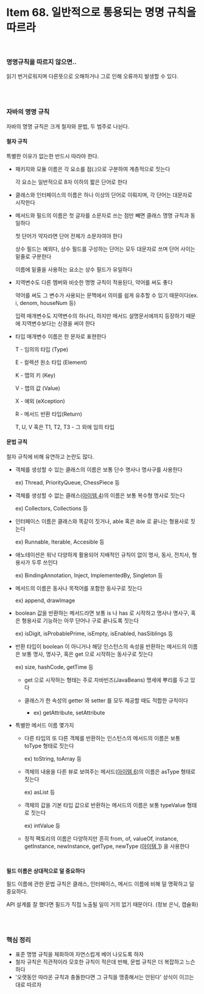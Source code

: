 # Item 68. 일반적으로 통용되는 명명 규칙을 따르라

<br>

### 명명규칙을 따르지 않으면..

읽기 번거로워지며 다른뜻으로 오해하거나 그로 인해 오류까지 발생할 수 있다.

<br>

<br>

### 자바의 명명 규칙

자바의 명명 규칙은 크게 철자와 문법, 두 범주로 나뉜다.

####  철자 규칙

특별한 이유가 없는한 반드시 따라야 한다.

- 패키지와 모듈 이름은 각 요소를 점(.)으로 구분하여 계층적으로 짓는다

  각 요소는 일반적으로 8자 이하의 짧은 단어로 한다

- 클래스와 인터페이스의 이름은 하나 이상의 단어로 이뤄지며, 각 단어는 대문자로 시작한다

- 메서드와 필드의 이름은 첫 글자를 소문자로 쓰는 점만 빼면 클래스 명명 규칙과 동일하다

  첫 단어가 약자라면 단어 전체가 소문자여야 한다

  상수 필드는 예외다, 상수 필드를 구성하는 단어는 모두 대문자로 쓰며 단어 사이는 밑줄로 구분한다

  이름에 밑줄을 사용하는 요소는 상수 필드가 유일하다

- 지역변수도 다른 멤버와 비슷한 명명 규칙이 적용된다, 약어를 써도 좋다

  약어를 써도 그 변수가 사용되는 문맥에서 의미를 쉽게 유추할 수 있기 때문이다(ex. i, denom, houseNum 등)

  입력 매개변수도 지역변수의 하나다, 하지만 메서드 설명문서에까지 등장하기 때문에 지역변수보다는 신경을 써야 한다

- 타입 매개변수 이름은 한 문자로 표현한다

  T - 임의의 타입 (Type)

  E - 컬렉션 원소 타입 (Element)

  K - 맵의 키 (Key)

  V - 맵의 값 (Value)

  X - 예외 (eXception)

  R - 메서드 반환 타입(Return)

  T, U, V 혹은 T1, T2, T3 - 그 외에 임의 타입

#### 문법 규칙

철자 규칙에 비해 유연하고 논란도 많다.

- 객체를 생성할 수 있는 클래스의 이름은 보통 단수 명사나 명사구를 사용한다

  ex) Thread, PriorityQueue, ChessPiece 등

- 객체를 생성할 수 없는 클래스([아이템 4](Item04.md))의 이름은 보통 복수형 명사로 짓는다

  ex) Collectors, Collections 등

- 인터페이스 이름은 클래스와 똑같이 짓거나, able 혹은 ible 로 끝나는 형용사로 짓는다

  ex) Runnable, Iterable, Accesible 등

- 애노테이션은 워낙 다양하게 활용되어 지배적인 규칙이 없이 명사, 동사, 전치사, 형용사가 두루 쓰인다

  ex) BindingAnnotation, Inject, ImplementedBy, Singleton 등

- 메서드의 이름은 동사나 목적어를 포함한 동사구로 짓는다

  ex) append, drawImage

- boolean 값을 반환하는 메서드라면 보통 is 나 has 로 시작하고 명사나 명사구, 혹은 형용사로 기능하는 아무 단어나 구로 끝나도록 짓는다

  ex) isDigit, isProbablePrime, isEmpty, isEnabled, hasSiblings 등

- 반환 타입이 boolean 이 아니거나 해당 인스턴스의 속성을 반환하는 메서드의 이름은 보통 명사, 명사구, 혹은 get 으로 시작하는 동사구로 짓는다

  ex) size, hashCode, getTime 등

  - get 으로 시작하는 형태는 주로 자바빈즈(JavaBeans) 명세에 뿌리를 두고 있다

  - 클래스가 한 속성의 getter 와 setter 를 모두 제공할 때도 적합한 규칙이다
    - ex) getAttribute, setAttribute

- 특별한 메서드 이름 몇가지

  - 다른 타입의 또 다른 객체를 반환하는 인스턴스의 메서드의 이름은 보통 toType 형태로 짓는다

    ex) toString, toArray 등

  - 객체의 내용을 다른 뷰로 보여주는 메서드([아이템 6](Item06.md))의 이름은 asType 형태로 짓는다

    ex) asList 등

  - 객체의 값을 기본 타입 값으로 반환하는 메서드의 이름은 보통 typeValue 형태로 짓는다

    ex) intValue 등

  - 정적 팩토리의 이름은 다양하지만 흔히 from, of, valueOf, instance, getInstance, newInstance, getType, newType ([아이템 1](Item01.md)) 을 사용한다

<br>

**필드 이름은 상대적으로 덜 중요하다**

필드 이름에 관한 문법 규칙은 클래스, 인터페이스, 메서드 이름에 비해 덜 명확하고 덜 중요하다.

API 설계를 잘 했다면 필드가 직접 노출될 일이 거의 없기 때문이다. (정보 은닉, 캡슐화)

<br>

<br>

### 핵심 정리

- 표준 명명 규칙을 체화하여 자연스럽게 베어 나오도록 하자
- 철자 규칙은 직관적이라 모호한 규칙이 적은데 반해, 문법 규칙은 더 복잡하고 느슨하다
- '오랫동안 따라온 규칙과 충돌한다면 그 규칙을 맹종해서는 안된다' 상식이 이끄는 대로 따르자

<br>